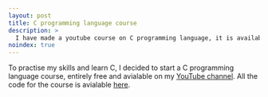 ```yaml
---
layout: post
title: C programming language course 
description: >
  I have made a youtube course on C programming language, it is available on YouTube.
noindex: true
---
```


To practise my skills and learn C, I decided to start a C programming language course, entirely free and avialable on my [YouTube channel]. All the code for the course is avialable [here].

[here]: https://github.com/blackwiz4rd/c-course
[YouTube channel]: https://www.youtube.com/user/blackw1z4rd/playlists
